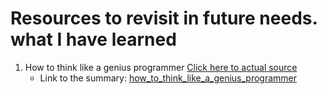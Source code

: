 # Resources to revisit in future needs. what I have learned

1. How to think like a genius programmer [Click here to actual source](https://www.youtube.com/watch?v=kQUwImj32PA)
    - Link to the summary: [how_to_think_like_a_genius_programmer](./how_to_think_like_a_genius_programmer.md)